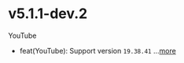 # v5.1.1-dev.2
YouTube
- feat(YouTube): Support version `19.38.41` ...[more](https://github.com/inotia00/revanced-patches/releases/tag/v5.1.1-dev.2)
